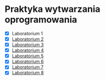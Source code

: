# Praktyka wytwarzania oprogramowania
- [x] Laboratorium 1
- [x] [Laboratorium 2](https://github.com/kwierzbowski/pwo-lab02)
- [x] [Laboratorium 3](https://github.com/kwierzbowski/pwo-lab03)
- [x] [Laboratorium 4](https://github.com/kwierzbowski/pwo-lab04)
- [x] [Laboratorium 5](https://github.com/kwierzbowski/pwo-lab05)
- [x] [Laboratorium 6](https://github.com/kwierzbowski/pwo-lab06)
- [x] [Laboratorium 7](https://github.com/kwierzbowski/pwo-lab07)
- [x] [Laboratorium 8](https://github.com/kwierzbowski/pwo-lab08)
